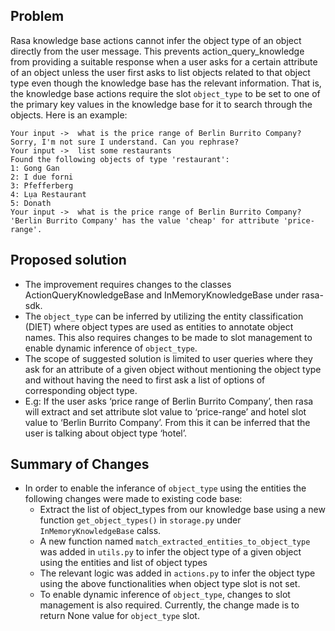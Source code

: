 ## Problem
Rasa knowledge base actions cannot infer the object type of an object directly from the user message. This prevents action_query_knowledge from providing a suitable response when a user asks for a certain attribute of an object unless the user first asks to list objects related to that object type even though the knowledge base has the relevant information. That is, the knowledge base actions require the slot `object_type` to be set to one of the primary key values in the knowledge base for it to search through the objects. Here is an example:
```
Your input ->  what is the price range of Berlin Burrito Company?
Sorry, I'm not sure I understand. Can you rephrase?
Your input ->  list some restaurants
Found the following objects of type 'restaurant':
1: Gong Gan
2: I due forni
3: Pfefferberg
4: Lụa Restaurant
5: Donath
Your input ->  what is the price range of Berlin Burrito Company?
'Berlin Burrito Company' has the value 'cheap' for attribute 'price-range'.
```

## Proposed solution
- The improvement requires changes to the classes ActionQueryKnowledgeBase and InMemoryKnowledgeBase under rasa-sdk. 
- The `object_type` can be inferred by  utilizing the entity classification (DIET) where object types are used as entities to annotate object names. 
This also requires changes to be made to slot management to enable dynamic inference of `object_type`. 
- The scope of suggested solution is limited to user queries where they ask for an attribute of a given object without mentioning the object type and without having the need to first ask a list of options of corresponding object type. 
- E.g: If the user asks ‘price range of Berlin Burrito Company’, then rasa will extract and set attribute slot value to ‘price-range’ and hotel slot value to ‘Berlin Burrito Company’. From this it can be inferred that the user is talking about object type ‘hotel’. 

## Summary of Changes
- In order to enable the inferance of `object_type` using the entities the following changes were made to existing code base:
    - Extract the list of object_types from our knowledge base using a new function `get_object_types()` in `storage.py` under `InMemoryKnowledgeBase` calss. 
    - A new function named `match_extracted_entities_to_object_type` was added in `utils.py` to infer the object type of a given object using the entities and list of object types
    - The relevant logic was added in `actions.py` to infer the object type using the above functionalities when object type slot is not set. 
    - To enable dynamic inference of `object_type`, changes to slot management is also required. Currently, the change made is to return None value for `object_type` slot.


